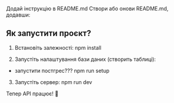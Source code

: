 Додай інструкцію в README.md
Створи або онови README.md, додавши:

## Як запустити проєкт?

1. Встановіть залежності:
npm install


2. Запустіть налаштування бази даних (створить таблиці):
+ запустити постгрес???
npm run setup


3. Запустіть сервер:
npm run dev


Тепер API працює! 🚀